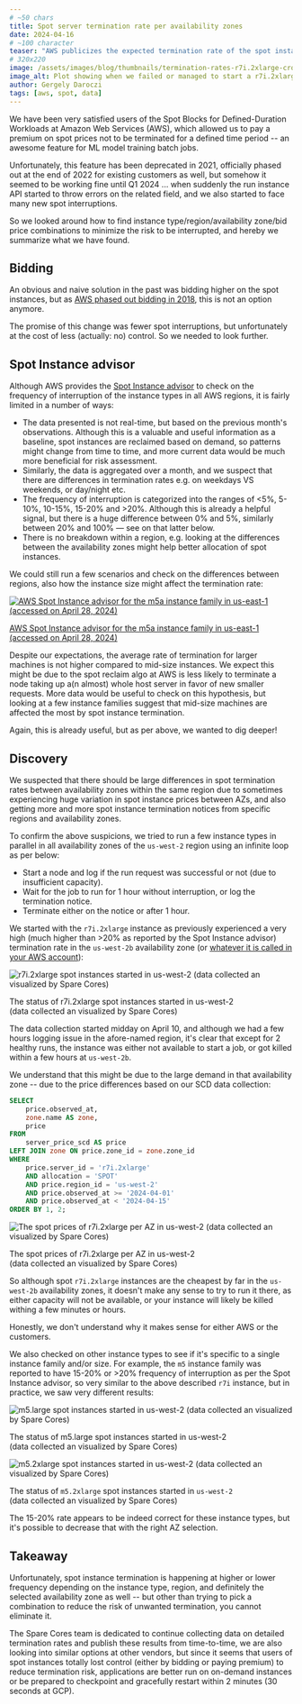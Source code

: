 ```yaml
---
# ~50 chars
title: Spot server termination rate per availability zones
date: 2024-04-16
# ~100 character
teaser: "AWS publicizes the expected termination rate of the spot instances per region, but what about AZs?"
# 320x220
image: /assets/images/blog/thumbnails/termination-rates-r7i.2xlarge-cropped.jpg
image_alt: Plot showing when we failed or managed to start a r7i.2xlarge instance in various AWS availability zones.
author: Gergely Daroczi
tags: [aws, spot, data]
---
```


We have been very satisfied users of the Spot Blocks for
Defined-Duration Workloads at Amazon Web Services (AWS), which allowed
us to pay a premium on spot prices not to be terminated for a defined
time period -- an awesome feature for ML model training batch jobs.

Unfortunately, this feature has been deprecated in 2021, officially
phased out at the end of 2022 for existing customers as well, but
somehow it seemed to be working fine until Q1 2024 ... when suddenly
the run instance API started to throw errors on the related
field, and we also started to face many new spot interruptions.

So we looked around how to find instance type/region/availability
zone/bid price combinations to minimize the risk to be interrupted,
and hereby we summarize what we have found.

## Bidding

An obvious and naive solution in the past was bidding higher on the
spot instances, but as <a
href="https://aws.amazon.com/blogs/compute/new-amazon-ec2-spot-pricing/"
target="_blank" rel="noopener">AWS phased out bidding in 2018</a>,
this is not an option anymore.

The promise of this change was fewer spot interruptions, but
unfortunately at the cost of less (actually: no) control. So we needed
to look further.

## Spot Instance advisor

Although AWS provides the <a
href="https://aws.amazon.com/ec2/spot/instance-advisor/"
target="_blank" rel="noopener">Spot Instance advisor</a> to check on
the frequency of interruption of the instance types in all AWS
regions, it is fairly limited in a number of ways:

- The data presented is not real-time, but based on the previous
  month's observations. Although this is a valuable and useful
  information as a baseline, spot instances are reclaimed based on
  demand, so patterns might change from time to time, and more current
  data would be much more beneficial for risk assessment.
- Similarly, the data is aggregated over a month, and we suspect that
  there are differences in termination rates e.g. on weekdays VS
  weekends, or day/night etc.
- The frequency of interruption is categorized into the ranges of <5%,
  5-10%, 10-15%, 15-20% and >20%. Although this is already a helpful
  signal, but there is a huge difference between 0% and 5%, similarly
  between 20% and 100% — see on that latter below.
- There is no breakdown within a region, e.g. looking at the
  differences between the availability zones might help better
  allocation of spot instances.

We could still run a few scenarios and check on the differences
between regions, also how the instance size might affect the
termination rate:

<div class="text-center m-2.5 mt-8 mb-6">
  <a href="https://aws.amazon.com/ec2/spot/instance-advisor/"
     target="_blank" rel="noopener"
     class="!no-underline">
    <img
      title="AWS Spot Instance advisor for the m5a instance family in us-east-1 (accessed on April 28, 2024)"
      src="/assets/images/blog/aws-spot-instance-advisor-m5a-20240428.png"
      class="w-full"/>
    <p>AWS Spot Instance advisor for the m5a instance family in us-east-1<br />(accessed on April 28, 2024)</p>
  </a>
</div>

Despite our expectations, the average rate of termination for larger
machines is not higher compared to mid-size instances. We expect this
might be due to the spot reclaim algo at AWS is less likely to
terminate a node taking up a(n almost) whole host server in favor of
new smaller requests. More data would be useful to check on this
hypothesis, but looking at a few instance families suggest that
mid-size machines are affected the most by spot instance termination.

Again, this is already useful, but as per above, we wanted to dig
deeper!

## Discovery

We suspected that there should be large differences in spot
termination rates between availability zones within the same region
due to sometimes experiencing huge variation in spot instance prices
between AZs, and also getting more and more spot instance termination
notices from specific regions and availability zones.

To confirm the above suspicions, we tried to run a few instance types
in parallel in all availability zones of the `us-west-2` region using
an infinite loop as per below:

- Start a node and log if the run request was successful or not (due
  to insufficient capacity).
- Wait for the job to run for 1 hour without interruption, or log the
  termination notice.
- Terminate either on the notice or after 1 hour.

We started with the `r7i.2xlarge` instance as previously experienced a
very high (much higher than >20% as reported by the Spot Instance
advisor) termination rate in the `us-west-2b` availability zone (or <a
href="/article/ids-vs-names">whatever it is called in your
AWS account</a>):

<div class="text-center m-2.5 mt-8 mb-6">
  <img class="zoomin w-full"
    title="r7i.2xlarge spot instances started in us-west-2 (data collected an visualized by Spare Cores)"
    src="/assets/images/blog/termination-rates-r7i.2xlarge.png"/>
  <p>The status of r7i.2xlarge spot instances started in us-west-2<br />(data collected an visualized by Spare Cores)</p>
</div>

The data collection started midday on April 10, and although we had a
few hours logging issue in the afore-named region, it's clear that
except for 2 healthy runs, the instance was either not available to
start a job, or got killed within a few hours at `us-west-2b`.

We understand that this might be due to the large demand in that
availability zone -- due to the price differences based on our SCD
data collection:

```sql
SELECT
    price.observed_at,
    zone.name AS zone,
    price
FROM
    server_price_scd AS price
LEFT JOIN zone ON price.zone_id = zone.zone_id
WHERE
    price.server_id = 'r7i.2xlarge'
    AND allocation = 'SPOT'
    AND price.region_id = 'us-west-2'
    AND price.observed_at >= '2024-04-01'
    AND price.observed_at < '2024-04-15'
ORDER BY 1, 2;
```

<div class="text-center m-2.5 mt-8 mb-6">
  <img class="zoomin w-full"
    title="The spot prices of r7i.2xlarge per AZ in us-west-2 (data collected an visualized by Spare Cores)"
    src="/assets/images/blog/termination-rates-prices.png"/>
  <p>The spot prices of r7i.2xlarge per AZ in us-west-2<br />(data collected an visualized by Spare Cores)</p>
</div>

So although spot `r7i.2xlarge` instances are the cheapest by far in
the `us-west-2b` availability zones, it doesn't make any sense to try
to run it there, as either capacity will not be available, or your
instance will likely be killed withing a few minutes or hours.

Honestly, we don't understand why it makes sense for either AWS or the
customers.

We also checked on other instance types to see if it's specific to a
single instance family and/or size. For example, the `m5` instance
family was reported to have 15-20% or >20% frequency of interruption
as per the Spot Instance advisor, so very similar to the above
described `r7i` instance, but in practice, we saw very different
results:

<div class="text-center m-2.5 mt-8 mb-6">
  <img class="zoomin w-full"
    title="m5.large spot instances started in us-west-2 (data collected an visualized by Spare Cores)"
    src="/assets/images/blog/termination-rates-m5.large.png"/>
  <p>The status of m5.large spot instances started in us-west-2<br />(data collected an visualized by Spare Cores)</p>
</div>

<div class="text-center m-2.5 mt-8 mb-6">
  <img class="zoomin w-full"
    title="m5.2xlarge spot instances started in us-west-2 (data collected an visualized by Spare Cores)"
    src="/assets/images/blog/termination-rates-m5.2xlarge.png"/>
  <p>The status of <code>m5.2xlarge</code> spot instances started in <code>us-west-2</code><br />(data collected an visualized by Spare Cores)</p>
</div>

The 15-20% rate appears to be indeed correct for these instance types,
but it's possible to decrease that with the right AZ selection.

## Takeaway

Unfortunately, spot instance termination is happening at higher or
lower frequency depending on the instance type, region, and definitely
the selected availability zone as well -- but other than trying to
pick a combination to reduce the risk of unwanted termination, you
cannot eliminate it.

The Spare Cores team is dedicated to continue collecting data on
detailed termination rates and publish these results from
time-to-time, we are also looking into similar options at other
vendors, but since it seems that users of spot instances totally lost
control (either by bidding or paying premium) to reduce termination
risk, applications are better run on on-demand instances or be
prepared to checkpoint and gracefully restart within 2 minutes (30
seconds at GCP).
